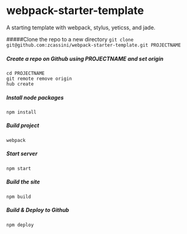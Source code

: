 # webpack-starter-template
A starting template with webpack, stylus, yeticss, and jade.

#####Clone the repo to a new directory
`git clone git@github.com:zcassini/webpack-starter-template.git PROJECTNAME`

##### Create a repo on Github using PROJECTNAME and set origin
```
cd PROJECTNAME
git remote remove origin
hub create
```

##### Install node packages
`npm install`

##### Build project
`webpack`

##### Start server
`npm start`

##### Build the site
`npm build`

##### Build & Deploy to Github
`npm deploy`

